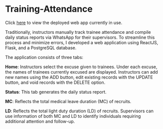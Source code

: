 # Training-Attendance

Click [here](https://glacial-falls-17702-9b8309e416b8.herokuapp.com/) to view the deployed web app currently in use.

Traditionally, instructors manually track trainee attendance and compile daily status reports via WhatsApp for their supervisors. To streamline this process and minimize errors, I developed a web application using ReactJS, Flask, and a PostgreSQL database.

The application consists of three tabs:

**Home**: Instructors select the excuse given to trainees. Under each excuse, the names of trainees currently excused are displayed. Instructors can add new names using the ADD button, edit existing records with the UPDATE button, and void records with the DELETE option.

**Status**: This tab generates the daily status report.

**MC**: Reflects the total medical leave duration (MC) of recruits. 

**LD**: Reflects the total light duty duration (LD) of recruits.
Supervisors can use information of both MC and LD to identify individuals requiring additional attention and follow-up.
